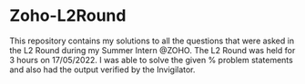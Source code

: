 # Zoho-L2Round
This repository contains my solutions to all the questions that were asked in the L2 Round during my Summer Intern @ZOHO. The L2 Round was held for 3 hours on 17/05/2022. I was able to solve the given % problem statements and also had the output verified by the Invigilator.
